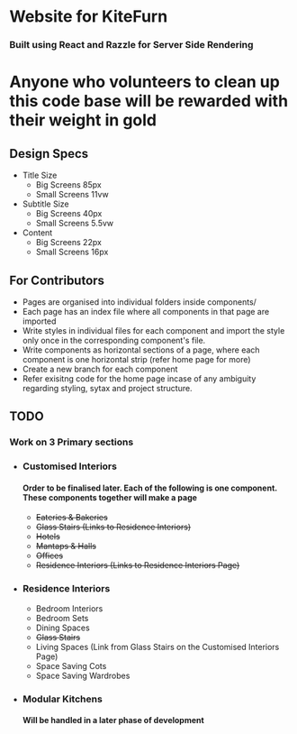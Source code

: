# Website for KiteFurn

### Built using React and Razzle for Server Side Rendering
   
# Anyone who volunteers to clean up this code base will be rewarded with their weight in gold 

## Design Specs
- Title Size 
  - Big Screens 85px
  - Small Screens 11vw
- Subtitle Size
  - Big Screens 40px
  - Small Screens 5.5vw
- Content
  - Big Screens 22px
  - Small Screens 16px

## For Contributors
- Pages are organised into individual folders inside components/
- Each page has an index file where all components in that page are imported
- Write styles in individual files for each component and import the style only once in the corresponding component's file.
- Write components as horizontal sections of a page, where each component is one horizontal strip (refer home page for more)
- Create a new branch for each component
- Refer exisitng code for the home page incase of any ambiguity regarding styling, sytax and project structure.

## TODO
### Work on 3 Primary sections
- ### Customised Interiors
    #### Order to be finalised later. Each of the following is one component. These components together will make a page 
  - ~~Eateries & Bakeries~~
  - ~~Glass Stairs (Links to Residence Interiors)~~
  - ~~Hotels~~
  - ~~Mantaps & Halls~~
  - ~~Offices~~
  - ~~Residence Interiors (Links to Residence Interiors Page)~~
- ### Residence Interiors
  - Bedroom Interiors
  - Bedroom Sets
  - Dining Spaces
  - ~~Glass Stairs~~
  - Living Spaces (Link from Glass Stairs on the Customised Interiors Page)
  - Space Saving Cots
  - Space Saving Wardrobes
- ### Modular Kitchens
    #### Will be handled in a later phase of development